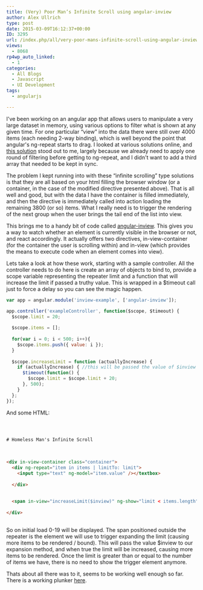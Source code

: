 ```yaml
---
title: (Very) Poor Man’s Infinite Scroll using angular-inview
author: Alex Ullrich
type: post
date: 2015-03-09T16:12:37+00:00
ID: 3295
url: /index.php/all/very-poor-mans-infinite-scroll-using-angular-inview/
views:
  - 8068
rp4wp_auto_linked:
  - 1
categories:
  - All Blogs
  - Javascript
  - UI Development
tags:
  - angularjs

---
```

I've been working on an angular app that allows users to manipulate a very large dataset in memory, using various options to filter what is shown at any given time. For one particular “view” into the data there were still over 4000 items (each needing 2-way binding), which is well beyond the point that angular's ng-repeat starts to drag. I looked at various solutions online, and <a href="http://www.williambrownstreet.net/blog/2013/07/angularjs-my-solution-to-the-ng-repeat-performance-problem/" title="williambrownstreet.net" target="_blank">this solution</a> stood out to me, largely because we already need to apply one round of filtering before getting to ng-repeat, and I didn't want to add a third array that needed to be kept in sync.

The problem I kept running into with these “infinite scrolling” type solutions is that they are all based on your html filling the browser window (or a container, in the case of the modified directive presented above). That is all well and good, but with the data I have the container is filled immediately, and then the directive is immediately called into action loading the remaining 3800 (or so) items. What I really need is to trigger the rendering of the next group when the user brings the tail end of the list into view.

This brings me to a handy bit of code called <a href="https://github.com/thenikso/angular-inview" title="github" target="_blank">angular-inview</a>. This gives you a way to watch whether an element is currently visible in the browser or not, and react accordingly. It actually offers two directives, in-view-container (for the container the user is scrolling within) and in-view (which provides the means to execute code when an element comes into view).

Lets take a look at how these work, starting with a sample controller. All the controller needs to do here is create an array of objects to bind to, provide a scope variable representing the repeater limit and a function that will increase the limit if passed a truthy value. This is wrapped in a $timeout call just to force a delay so you can see the magic happen. 

```javascript
var app = angular.module('inview-example', ['angular-inview']);

app.controller('exampleController', function($scope, $timeout) {
  $scope.limit = 20;
  
  $scope.items = [];
  
  for(var i = 0; i < 500; i++){
    $scope.items.push({ value: i });
  }
  
  $scope.increaseLimit = function (actuallyIncrease) {
    if (actuallyIncrease) { //this will be passed the value of $inview from directive
      $timeout(function() {
        $scope.limit = $scope.limit + 20;
      }, 500);
    }
  };
});
```
And some HTML:

```html

    

# Homeless Man's Infinite Scroll
    
    

<div in-view-container class="container">
  <div ng-repeat="item in items | limitTo: limit">
    <input type="text" ng-model="item.value" /></textbox>
          
  </div>
        
  
  <span in-view="increaseLimit($inview)" ng-show="limit < items.length">Loading more...</span>
      
</div>
  
```

So on initial load 0-19 will be displayed. The span positioned outside the repeater is the element we will use to trigger expanding the limit (causing more items to be rendered / bound). This will pass the value $inview to our expansion method, and when true the limit will be increased, causing more items to be rendered. Once the limit is greater than or equal to the number of items we have, there is no need to show the trigger element anymore.

Thats about all there was to it, seems to be working well enough so far. There is a working plunker <a href="http://embed.plnkr.co/VzDrPH9rwtiF4xokvopJ/preview" title="plunker example" target="_blank">here</a>.